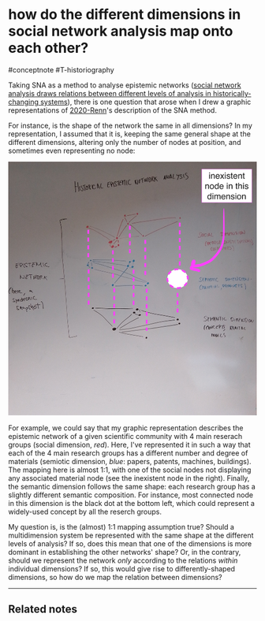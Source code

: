 # how do the different dimensions in social network analysis map onto each other?
#conceptnote #T-historiography 

Taking SNA as a method to analyse epistemic networks ([social network analysis draws relations between different levels of analysis in historically-changing systems](social%20network%20analysis%20draws%20relations%20between%20different%20levels%20of%20analysis%20in%20historically-changing%20systems.md)), there is one question that arose when I drew a graphic representations of [2020-Renn](2020-Renn.md)'s description of the SNA method.

For instance, is the shape of the network the same in all dimensions? In my representation, I assumed that it is, keeping the same general shape at the different dimensions, altering only the number of nodes at position, and sometimes even representing no node:

![](social%20network%20analysis%20applied%20to%20a%20theory%20of%20the%20evolution%20of%20knowledge_modified.jpg)

For example, we could say that my graphic representation describes the epistemic network of a given scientific community with 4 main reserach groups (social dimension, *red*). Here, I've represented it in such a way that each of the 4 main research groups has a different number and degree of materials (semiotic dimension, *blue*: papers, patents, machines, buildings). The mapping here is almost 1:1, with one of the social nodes not displaying any associated material node (see the inexistent node in the right). Finally, the semantic dimension follows the same shape: each research group has a slightly different semantic composition. For instance, most connected node in this dimension is the black dot at the bottom left, which could represent a widely-used concept by all the reserch groups.


My question is, is the (almost) 1:1 mapping assumption true? Should a multidimension system be represented with the same shape at the different levels of analysis? If so, does this mean that one of the dimensions is more dominant in establishing the other networks' shape? Or, in the contrary, should we represent the network *only* according to the relations *within* individual dimensions? If so, this would give rise to differently-shaped dimensions, so how do we map the relation between dimensions?

---

Related notes
- 


